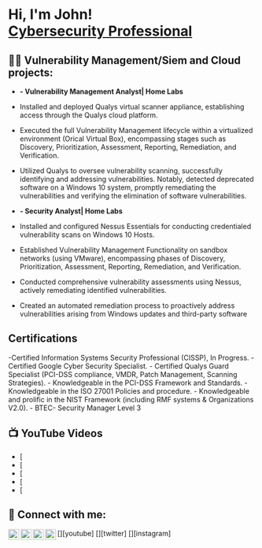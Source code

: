 <h1>Hi, I'm John! <br/><a href="https://github.com/joshmadakor1"> <a href="https://www.linkedin.com/in/joshmadakor/">Cybersecurity Professional</a>
<h2>👨‍💻 Vulnerability Management/Siem and Cloud  projects:</h2>

- <b>- Vulnerability Management Analyst| Home Labs</b>

-	Installed and deployed Qualys virtual scanner appliance, establishing access through the Qualys cloud platform.
-	Executed the full Vulnerability Management lifecycle within a virtualized environment (Orical Virtual  Box), encompassing stages such as Discovery, Prioritization, Assessment, Reporting, Remediation, and Verification.
-	Utilized Qualys to oversee vulnerability scanning, successfully identifying and addressing vulnerabilities. Notably, detected deprecated software on a Windows 10 system, promptly remediating the vulnerabilities and verifying the elimination of software vulnerabilities.

- <b>- Security Analyst| Home Labs</b>

-	Installed and configured Nessus Essentials for conducting credentialed vulnerability scans on Windows 10 Hosts.
-	Established Vulnerability Management Functionality on sandbox networks (using VMware), encompassing phases of Discovery, Prioritization, Assessment, Reporting, Remediation, and Verification.
-	Conducted comprehensive vulnerability assessments using Nessus, actively remediating identified vulnerabilities.
-	Created an automated remediation process to proactively address vulnerabilities arising from Windows updates and third-party software
  
<h2> Certifications</h2>
-Certified Information Systems Security Professional (CISSP), In Progress.
-	Certified Google Cyber Security Specialist. 
-	Certified Qualys Guard Specialist (PCI-DSS compliance, VMDR, Patch Management, Scanning Strategies).
-	Knowledgeable in the PCI-DSS Framework and Standards.
-	Knowledgeable in the ISO 27001 Policies and procedure.
-	Knowledgeable and prolific in the NIST Framework (including RMF systems & Organizations V2.0). 
-	BTEC- Security Manager Level 3



<h2>📺 YouTube Videos</h2>

- [
- [
- [
- [
- [

<h2> 🤳 Connect with me:</h2>

[<img align="left" alt="JoshMadakor | YouTube" width="22px" src="https://cdn.jsdelivr.net/npm/simple-icons@v3/icons/youtube.svg" />][youtube]
[<img align="left" alt="JoshMadakor | Twitter" width="22px" src="https://cdn.jsdelivr.net/npm/simple-icons@v3/icons/twitter.svg" />][twitter]
[<img align="left" alt="JoshMadakor | LinkedIn" width="22px" src="https://cdn.jsdelivr.net/npm/simple-icons@v3/icons/linkedin.svg" />][linkedin]
[<img align="left" alt="JoshMadakor | Instagram" width="22px" src="https://cdn.jsdelivr.net/npm/simple-icons@v3/icons/instagram.svg" />][instagram]


[linkedin]: https://www.linkedin.com/in/john-balogun-4b4a42267/

<!--
**JohnBalogun/johnBalogun** is a ✨ _special_ ✨ repository because its `README.md` (this file) appears on your GitHub profile.

Here are some ideas to get you started:

- 🔭 I’m currently working on ...
- 🌱 I’m currently learning ...
- 👯 I’m looking to collaborate on ...
- 🤔 I’m looking for help with ...
- 💬 Ask me about ...
- 📫 How to reach me: ...
- 😄 Pronouns: ...
- ⚡ Fun fact: ...
-->
